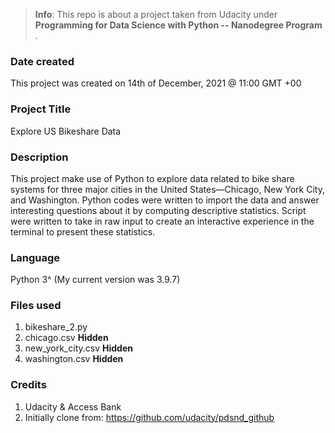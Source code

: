 > **Info**: This repo is about a project taken from Udacity under **Programming for Data Science with Python -- Nanodegree Program** . 

### Date created
This project was created on 14th of December, 2021 @ 11:00 GMT +00

### Project Title
Explore US Bikeshare Data

### Description
This project make use of Python to explore data related to bike share systems for three major cities in the United States—Chicago, New York City, and Washington. Python codes were written to import the data and answer interesting questions about it by computing descriptive statistics. Script were written to take in raw input to create an interactive experience in the terminal to present these statistics.

### Language
Python 3^ (My current version was 3.9.7)

### Files used
1. bikeshare_2.py
2. chicago.csv **Hidden**
3. new_york_city.csv **Hidden**
4. washington.csv **Hidden**

### Credits
1. Udacity & Access Bank
2. Initially clone from: https://github.com/udacity/pdsnd_github 


